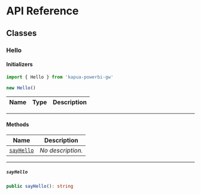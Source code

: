 # API Reference <a name="API Reference" id="api-reference"></a>



## Classes <a name="Classes" id="Classes"></a>

### Hello <a name="Hello" id="kapua-powerbi-gw.Hello"></a>

#### Initializers <a name="Initializers" id="kapua-powerbi-gw.Hello.Initializer"></a>

```typescript
import { Hello } from 'kapua-powerbi-gw'

new Hello()
```

| **Name** | **Type** | **Description** |
| --- | --- | --- |

---

#### Methods <a name="Methods" id="Methods"></a>

| **Name** | **Description** |
| --- | --- |
| <code><a href="#kapua-powerbi-gw.Hello.sayHello">sayHello</a></code> | *No description.* |

---

##### `sayHello` <a name="sayHello" id="kapua-powerbi-gw.Hello.sayHello"></a>

```typescript
public sayHello(): string
```





